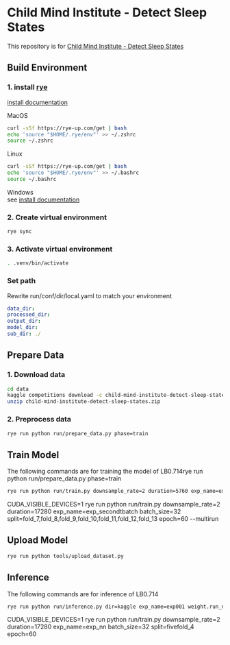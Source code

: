 # Child Mind Institute - Detect Sleep States

This repository is for [Child Mind Institute - Detect Sleep States](https://www.kaggle.com/competitions/child-mind-institute-detect-sleep-states/overview)

## Build Environment
### 1. install [rye](https://github.com/mitsuhiko/rye)

[install documentation](https://rye-up.com/guide/installation/#installing-rye)

MacOS
```zsh
curl -sSf https://rye-up.com/get | bash
echo 'source "$HOME/.rye/env"' >> ~/.zshrc
source ~/.zshrc
```

Linux
```bash
curl -sSf https://rye-up.com/get | bash
echo 'source "$HOME/.rye/env"' >> ~/.bashrc
source ~/.bashrc
```

Windows  
see [install documentation](https://rye-up.com/guide/installation/)

### 2. Create virtual environment

```bash
rye sync
```

### 3. Activate virtual environment

```bash
. .venv/bin/activate
```

### Set path
Rewrite run/conf/dir/local.yaml to match your environment

```yaml
data_dir: 
processed_dir: 
output_dir: 
model_dir: 
sub_dir: ./
```

## Prepare Data

### 1. Download data

```bash
cd data
kaggle competitions download -c child-mind-institute-detect-sleep-states
unzip child-mind-institute-detect-sleep-states.zip
```

### 2. Preprocess data

```bash
rye run python run/prepare_data.py phase=train
```

## Train Model
The following commands are for training the model of LB0.714rye run python run/prepare_data.py phase=train

```bash
rye run python run/train.py downsample_rate=2 duration=5760 exp_name=exp001 batch_size=32
```
CUDA_VISIBLE_DEVICES=1 rye run python run/train.py downsample_rate=2 duration=17280 exp_name=exp_secondtbatch batch_size=32 split=fold_7,fold_8,fold_9,fold_10,fold_11,fold_12,fold_13 epoch=60 --multirun
## Upload Model
```bash
rye run python tools/upload_dataset.py
```

## Inference
The following commands are for inference of LB0.714 
```bash
rye run python run/inference.py dir=kaggle exp_name=exp001 weight.run_name=single downsample_rate=2 duration=5760 model.encoder_weights=null post_process.score_th=0.005 post_process.distance=40 phase=test
```

CUDA_VISIBLE_DEVICES=1 rye run python run/train.py downsample_rate=2 duration=17280 exp_name=exp_nn batch_size=32 split=fivefold_4 epoch=60

